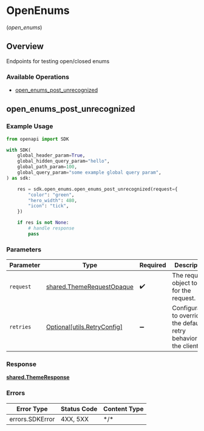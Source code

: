 # OpenEnums
(*open_enums*)

## Overview

Endpoints for testing open/closed enums

### Available Operations

* [open_enums_post_unrecognized](#open_enums_post_unrecognized)

## open_enums_post_unrecognized

### Example Usage

```python
from openapi import SDK

with SDK(
    global_header_param=True,
    global_hidden_query_param="hello",
    global_path_param=100,
    global_query_param="some example global query param",
) as sdk:

    res = sdk.open_enums.open_enums_post_unrecognized(request={
        "color": "green",
        "hero_width": 480,
        "icon": "tick",
    })

    if res is not None:
        # handle response
        pass

```

### Parameters

| Parameter                                                              | Type                                                                   | Required                                                               | Description                                                            |
| ---------------------------------------------------------------------- | ---------------------------------------------------------------------- | ---------------------------------------------------------------------- | ---------------------------------------------------------------------- |
| `request`                                                              | [shared.ThemeRequestOpaque](../../models/shared/themerequestopaque.md) | :heavy_check_mark:                                                     | The request object to use for the request.                             |
| `retries`                                                              | [Optional[utils.RetryConfig]](../../models/utils/retryconfig.md)       | :heavy_minus_sign:                                                     | Configuration to override the default retry behavior of the client.    |

### Response

**[shared.ThemeResponse](../../models/shared/themeresponse.md)**

### Errors

| Error Type      | Status Code     | Content Type    |
| --------------- | --------------- | --------------- |
| errors.SDKError | 4XX, 5XX        | \*/\*           |